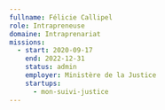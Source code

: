 ```yaml
---
fullname: Félicie Callipel
role: Intrapreneuse
domaine: Intraprenariat
missions:
  - start: 2020-09-17
    end: 2022-12-31
    status: admin
    employer: Ministère de la Justice
    startups:
      - mon-suivi-justice
---
```

